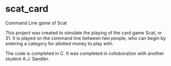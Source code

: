 # scat_card
Command Line game of Scat


This project was created to simulate the playing of the card game Scat, or 31. 
It is played on the command line between two people, who can begin by entering a category for allotted money to play with.

The code is completed in C. It was completed in colloboration with another student A.J. Sandler.

